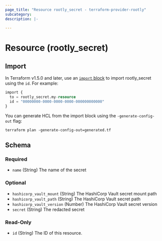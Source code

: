 ```yaml
---
page_title: "Resource rootly_secret - terraform-provider-rootly"
subcategory:
description: |-
    
---
```


# Resource (rootly_secret)





## Import

In Terraform v1.5.0 and later, use an [`import` block](https://developer.hashicorp.com/terraform/language/import) to import rootly_secret using the `id`. For example:

```terraform
import {
  to = rootly_secret.my-resource
  id = "00000000-0000-0000-0000-000000000000"
}
```

You can generate HCL from the import block using the `-generate-config-out` flag:

```console
terraform plan -generate-config-out=generated.tf
```

<!-- schema generated by tfplugindocs -->
## Schema

### Required

- `name` (String) The name of the secret

### Optional

- `hashicorp_vault_mount` (String) The HashiCorp Vault secret mount path
- `hashicorp_vault_path` (String) The HashiCorp Vault secret path
- `hashicorp_vault_version` (Number) The HashiCorp Vault secret version
- `secret` (String) The redacted secret

### Read-Only

- `id` (String) The ID of this resource.

